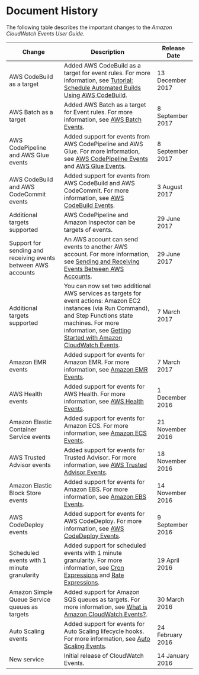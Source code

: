 # Document History<a name="DocumentHistory_cwe"></a>

The following table describes the important changes to the *Amazon CloudWatch Events User Guide*\.


| Change | Description | Release Date | 
| --- | --- | --- | 
|  AWS CodeBuild as a target  |  Added AWS CodeBuild as a target for event rules\. For more information, see [Tutorial: Schedule Automated Builds Using AWS CodeBuild](CloudWatch-Events-tutorial-codebuild.md)\.  |  13 December 2017  | 
|  AWS Batch as a target  |  Added AWS Batch as a target for Event rules\. For more information, see [AWS Batch Events](http://docs.aws.amazon.com/batch/latest/userguide/batch_cwe_events.html)\.  |  8 September 2017  | 
|  AWS CodePipeline and AWS Glue events  |  Added support for events from AWS CodePipeline and AWS Glue\. For more information, see [AWS CodePipeline Events](EventTypes.md#codepipeline_event_type) and [AWS Glue Events](EventTypes.md#glue-event-types)\.  |  8 September 2017  | 
|  AWS CodeBuild and AWS CodeCommit events  |  Added support for events from AWS CodeBuild and AWS CodeCommit\. For more information, see [AWS CodeBuild Events](EventTypes.md#codebuild_event_type)\.  |  3 August 2017  | 
|  Additional targets supported  |  AWS CodePipeline and Amazon Inspector can be targets of events\.  |  29 June 2017  | 
|  Support for sending and receiving events between AWS accounts  |  An AWS account can send events to another AWS account\. For more information, see [Sending and Receiving Events Between AWS Accounts](CloudWatchEvents-CrossAccountEventDelivery.md)\.  |  29 June 2017  | 
|  Additional targets supported  |  You can now set two additional AWS services as targets for event actions: Amazon EC2 instances \(via Run Command\), and Step Functions state machines\. For more information, see [Getting Started with Amazon CloudWatch Events](CWE_GettingStarted.md)\.  |  7 March 2017  | 
|  Amazon EMR events  |  Added support for events for Amazon EMR\. For more information, see [Amazon EMR Events](EventTypes.md#emr_event_type)\.  |  7 March 2017  | 
|  AWS Health events  |  Added support for events for AWS Health\. For more information, see [AWS Health Events](EventTypes.md#health-event-types)\.  |  1 December 2016  | 
|  Amazon Elastic Container Service events  |  Added support for events for Amazon ECS\. For more information, see [Amazon ECS Events](EventTypes.md#ecs-event-types)\.  |  21 November 2016  | 
|  AWS Trusted Advisor events  |  Added support for events for Trusted Advisor\. For more information, see [AWS Trusted Advisor Events](EventTypes.md#trusted-advisor-event-types)\.  |  18 November 2016  | 
|  Amazon Elastic Block Store events  |  Added support for events for Amazon EBS\. For more information, see [Amazon EBS Events](EventTypes.md#ebs-event-types)\.  |  14 November 2016  | 
|  AWS CodeDeploy events  |  Added support for events for AWS CodeDeploy\. For more information, see [AWS CodeDeploy Events](EventTypes.md#acd_event_types)\.  |  9 September 2016  | 
|  Scheduled events with 1 minute granularity  |  Added support for scheduled events with 1 minute granularity\. For more information, see [Cron Expressions](ScheduledEvents.md#CronExpressions) and [Rate Expressions](ScheduledEvents.md#RateExpressions)\.  | 19 April 2016 | 
|  Amazon Simple Queue Service queues as targets  |  Added support for Amazon SQS queues as targets\. For more information, see [What is Amazon CloudWatch Events?](WhatIsCloudWatchEvents.md)\.  | 30 March 2016 | 
|  Auto Scaling events  |  Added support for events for Auto Scaling lifecycle hooks\. For more information, see [Auto Scaling Events](EventTypes.md#auto_scaling_event_types)\.  | 24 February 2016 | 
|  New service  |  Initial release of CloudWatch Events\.  | 14 January 2016 | 